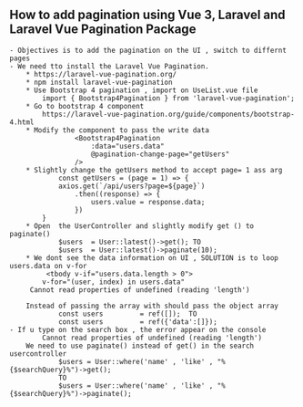 ## How to add pagination using Vue 3, Laravel and Laravel Vue Pagination Package
    - Objectives is to add the pagination on the UI , switch to differnt pages
    - We need tto install the Laravel Vue Pagination.
        * https://laravel-vue-pagination.org/
        * npm install laravel-vue-pagination
        * Use Bootstrap 4 pagination , import on UseList.vue file
            import { Bootstrap4Pagination } from 'laravel-vue-pagination';
        * Go to bootstrap 4 component
            https://laravel-vue-pagination.org/guide/components/bootstrap-4.html
        * Modify the component to pass the write data
                    <Bootstrap4Pagination
                        :data="users.data"
                        @pagination-change-page="getUsers"
                    />
        * Slightly change the getUsers method to accept page= 1 ass arg
                const getUsers = (page = 1) => {
                axios.get(`/api/users?page=${page}`)
                    .then((response) => {
                        users.value = response.data;
                    })
            }
        * Open  the UserController and slightly modify get () to paginate()
                $users  = User::latest()->get(); TO
                $users  = User::latest()->paginate(10);
        * We dont see the data information on UI , SOLUTION is to loop users.data on v-for
             <tbody v-if="users.data.length > 0">
            v-for="(user, index) in users.data"
         Cannot read properties of undefined (reading 'length')

        Instead of passing the array with should pass the object array
                const users         = ref([]);  TO
                const users         = ref({'data':[]});
    - If u type on the search box , the error appear on the console 
            Cannot read properties of undefined (reading 'length')
        We need to use paginate() instead of get() in the search usercontroller
                $users = User::where('name' , 'like' , "%{$searchQuery}%")->get();
                TO
                $users = User::where('name' , 'like' , "%{$searchQuery}%")->paginate();
